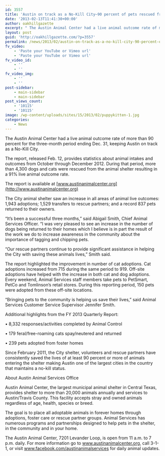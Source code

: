 ```yaml
---
id: 3557
title: 'Austin on track as a No-Kill City—90 percent of pets rescued from City shelter'
date: '2013-02-13T11:41:30+00:00'
author: oakhillgazette
excerpt: " The Austin Animal Center had a live animal outcome rate of more than 90 percent for the three-month period ending Dec. 31, keeping Austin on track as a No-Kill City.\n\n   The report, released Feb. 12, provides statistics about animal intakes and outcomes from October through December 2012.  During that period, more than 4,300 dogs and cats were rescued from the animal shelter resulting in a 91% live animal outcome rate."
layout: post
guid: 'http://oakhillgazette.com/?p=3557'
permalink: /news/2013/02/austin-on-track-as-a-no-kill-city-90-percent-of-pets-rescued-from-city-shelter/
fv_video:
    - 'Paste your YouTube or Vimeo url'
    - 'Paste your YouTube or Vimeo url'
fv_video_id:
    - ''
    - ''
fv_video_img:
    - ''
    - ''
post-sidebar:
    - main-sidebar
    - main-sidebar
post_views_count:
    - '10115'
    - '10115'
image: /wp-content/uploads/sites/15/2013/02/puppykitten-1.jpg
categories:
    - News
---
```


The Austin Animal Center had a live animal outcome rate of more than 90 percent for the three-month period ending Dec. 31, keeping Austin on track as a No-Kill City.

The report, released Feb. 12, provides statistics about animal intakes and outcomes from October through December 2012. During that period, more than 4,300 dogs and cats were rescued from the animal shelter resulting in a 91% live animal outcome rate.

The report is available at [www.austinanimalcenter.org](http://www.austinanimalcenter.org)

The City animal shelter saw an increase in all areas of animal live outcomes: 1,943 adoptions; 1,529 transfers to rescue partners; and a record 837 pets returned to their owners.

“It’s been a successful three months,” said Abigail Smith, Chief Animal Services Officer. “I was very pleased to see an increase in the number of dogs being returned to their homes which I believe is in part the result of the work we do to increase awareness in the community about the importance of tagging and chipping pets.

“Our rescue partners continue to provide significant assistance in helping the City with saving these animals lives,” Smith said.

The report highlighted the improvement in number of cat adoptions. Cat adoptions increased from 715 during the same period to 919. Off-site adoptions have helped with the increase in both cat and dog adoptions. Every weekend, Animal Services staff members take pets to PetSmart, PetCo and Tomlinson’s retail stores. During this reporting period, 150 pets were adopted from these off-site locations.

“Bringing pets to the community is helping us save their lives,” said Animal Services Customer Service Supervisor Jennifer Smith.

Additional highlights from the FY 2013 Quarterly Report:

• 8,332 responses/activities completed by Animal Control

• 179 feral/free-roaming cats spay/neutered and returned

• 239 pets adopted from foster homes

Since February 2011, the City shelter, volunteers and rescue partners have consistently saved the lives of at least 90 percent or more of animals entering the shelter making Austin one of the largest cities in the country that maintains a no-kill status.

About Austin Animal Services Office

Austin Animal Center, the largest municipal animal shelter in Central Texas, provides shelter to more than 20,000 animals annually and services to Austin/Travis County. This facility accepts stray and owned animals regardless of age, health, species or breed.

The goal is to place all adoptable animals in forever homes through adoptions, foster care or rescue partner groups. Animal Services has numerous programs and partnerships designed to help pets in the shelter, in the community and in your home.

The Austin Animal Center, 7201 Levander Loop, is open from 11 a.m. to 7 p.m. daily. For more information go to www.austinanimalcenter.org, call 3-1-1, or visit www.facebook.com/austinanimalservices for daily animal updates.